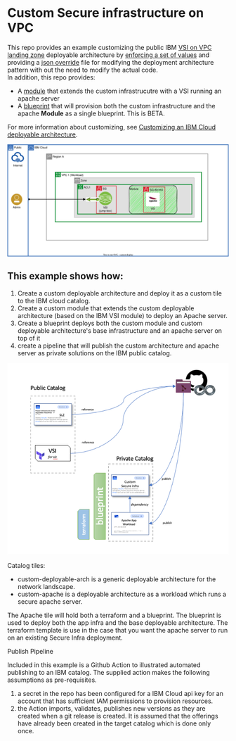 # Custom Secure infrastructure on VPC 

This repo provides an example customizing the public IBM [VSI on VPC landing zone](https://cloud.ibm.com/catalog/architecture/deploy-arch-ibm-slz-vsi-ef663980-4c71-4fac-af4f-4a510a9bcf68-global) deployable architecture by [enforcing a set of values](https://github.com/IBM/customized-deployable-architecture/blob/d108f371d346129373a456164b54172616281165/solutions/custom-slz/main.tf#LL10C4-L10C22) and providing a [json override](https://github.com/IBM/customized-deployable-architecture/blob/main/solutions/custom-slz/override.json) file for modifying the deployment architecture pattern with out the need to modify the actual code.  
In addition, this repo provides: 
   * A [module](../apache-workload/extension/main.tf) that extends the custom infrastrucutre with a VSI running an apache server
   * A [blueprint](../apache-workload/blueprint/full.yaml) that will provision both the custom infrastructure and the apache **Module** as a single blueprint.  This is BETA.

For more information about customizing, see [Customizing an IBM Cloud deployable architecture](
https://cloud.ibm.com/docs/secure-enterprise?topic=secure-enterprise-customize-from-catalog).

![Custom topology](/images/baby-slz.svg)


## This example shows how:  


1. Create a custom deployable architecture and deploy it as a custom tile to the IBM cloud catalog.
1. Create a custom module that extends the custom deployable architecture (based on the IBM VSI module) to deploy an Apache server.
1. Create a blueprint deploys both the custom module and custom deployable architecture's base infrastructure and an apache server on top of it
1. create a pipeline that will publish the custom architecture and apache server as private solutions on the IBM public catalog.

![CustomTile](/images/custom-tile.png)


Catalog tiles:

* custom-deployable-arch is a generic deployable architecture for the network landscape.
* custom-apache is a deployable architecture as a workload which runs a secure apache server.

The Apache tile will hold both a terraform and a blueprint.  The blueprint is used to deploy both the app infra and the base deployable architecture.  The terraform template is use in the case that you want the apache server to run on an existing Secure Infra deployment.


Publish Pipeline

Included in this example is a Github Action to illustrated automated publishing to an IBM catalog.  The supplied action makes the following assumptions as pre-requisites.
1. a secret in the repo has been configured for a IBM Cloud api key for an account that has sufficient IAM permissions to provision resources.
1. the Action imports, validates, publishes new versions as they are created when a git release is created.  It is assumed that the offerings have already been created in the target catalog which is done only once.
